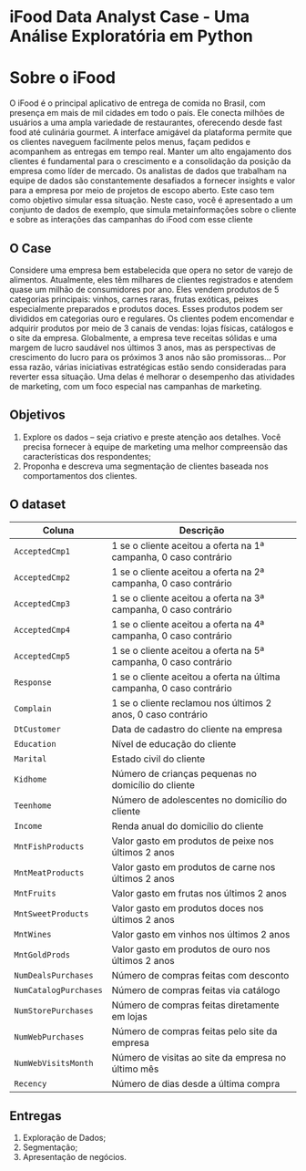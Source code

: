 # iFood Data Analyst Case - Uma Análise Exploratória em Python

# Sobre o iFood

O iFood é o principal aplicativo de entrega de comida no Brasil, com presença em mais de mil cidades em todo o país. Ele conecta milhões de usuários a uma ampla variedade de restaurantes, oferecendo desde fast food até culinária gourmet. A interface amigável da plataforma permite que os clientes naveguem facilmente pelos menus, façam pedidos e acompanhem as entregas em tempo real. 
Manter um alto engajamento dos clientes é fundamental para o crescimento e a consolidação da posição da empresa como líder de mercado. Os analistas de dados que trabalham na equipe de dados são constantemente desafiados a fornecer insights e valor para a empresa por meio de projetos de escopo aberto. Este caso tem como objetivo simular essa situação. Neste caso, você é apresentado a um conjunto de dados de exemplo, que simula metainformações sobre o cliente e sobre as interações das campanhas do iFood com esse cliente


## O Case
Considere uma empresa bem estabelecida que opera no setor de varejo de alimentos. Atualmente, eles têm milhares de clientes registrados e atendem quase um milhão de consumidores por ano. Eles vendem produtos de 5 categorias principais: vinhos, carnes raras, frutas exóticas, peixes especialmente preparados e produtos doces. Esses produtos podem ser divididos em categorias ouro e regulares. Os clientes podem encomendar e adquirir produtos por meio de 3 canais de vendas: lojas físicas, catálogos e o site da empresa. Globalmente, a empresa teve receitas sólidas e uma margem de lucro saudável nos últimos 3 anos, mas as perspectivas de crescimento do lucro para os próximos 3 anos não são promissoras... Por essa razão, várias iniciativas estratégicas estão sendo consideradas para reverter essa situação. Uma delas é melhorar o desempenho das atividades de marketing, com um foco especial nas campanhas de marketing.

## Objetivos
1. Explore os dados – seja criativo e preste atenção aos detalhes. Você precisa fornecer à equipe de marketing uma melhor compreensão das características dos respondentes;
2. Proponha e descreva uma segmentação de clientes baseada nos comportamentos dos clientes.

## O dataset

| **Coluna**              | **Descrição**                                                                                     |
|--------------------------|---------------------------------------------------------------------------------------------------|
| `AcceptedCmp1`            | 1 se o cliente aceitou a oferta na 1ª campanha, 0 caso contrário                                  |
| `AcceptedCmp2`            | 1 se o cliente aceitou a oferta na 2ª campanha, 0 caso contrário                                  |
| `AcceptedCmp3`            | 1 se o cliente aceitou a oferta na 3ª campanha, 0 caso contrário                                  |
| `AcceptedCmp4`            | 1 se o cliente aceitou a oferta na 4ª campanha, 0 caso contrário                                  |
| `AcceptedCmp5`            | 1 se o cliente aceitou a oferta na 5ª campanha, 0 caso contrário                                  |
| `Response`                | 1 se o cliente aceitou a oferta na última campanha, 0 caso contrário                              |
| `Complain`                | 1 se o cliente reclamou nos últimos 2 anos, 0 caso contrário                                      |
| `DtCustomer`              | Data de cadastro do cliente na empresa                                                            |
| `Education`               | Nível de educação do cliente                                                                      |
| `Marital`                 | Estado civil do cliente                                                                           |
| `Kidhome`                 | Número de crianças pequenas no domicílio do cliente                                               |
| `Teenhome`                | Número de adolescentes no domicílio do cliente                                                    |
| `Income`                  | Renda anual do domicílio do cliente                                                               |
| `MntFishProducts`         | Valor gasto em produtos de peixe nos últimos 2 anos                                               |
| `MntMeatProducts`         | Valor gasto em produtos de carne nos últimos 2 anos                                               |
| `MntFruits`               | Valor gasto em frutas nos últimos 2 anos                                                          |
| `MntSweetProducts`        | Valor gasto em produtos doces nos últimos 2 anos                                                  |
| `MntWines`                | Valor gasto em vinhos nos últimos 2 anos                                                          |
| `MntGoldProds`            | Valor gasto em produtos de ouro nos últimos 2 anos                                                |
| `NumDealsPurchases`       | Número de compras feitas com desconto                                                             |
| `NumCatalogPurchases`     | Número de compras feitas via catálogo                                                            |
| `NumStorePurchases`       | Número de compras feitas diretamente em lojas                                                     |
| `NumWebPurchases`         | Número de compras feitas pelo site da empresa                                                     |
| `NumWebVisitsMonth`       | Número de visitas ao site da empresa no último mês                                                |
| `Recency`                 | Número de dias desde a última compra                                                             |

## Entregas

1. Exploração de Dados;
2. Segmentação;
4. Apresentação de negócios.
